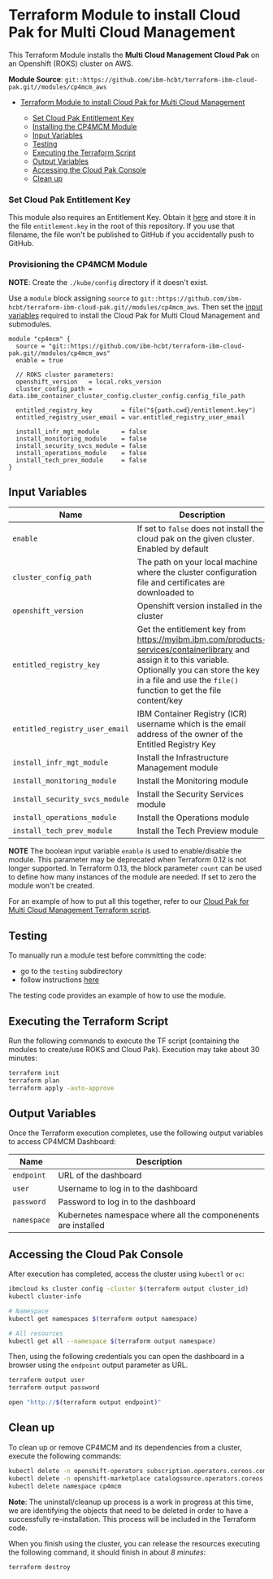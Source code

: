 # Terraform Module to install Cloud Pak for Multi Cloud Management

This Terraform Module installs the **Multi Cloud Management Cloud Pak** on an Openshift (ROKS) cluster on AWS.

**Module Source**: `git::https://github.com/ibm-hcbt/terraform-ibm-cloud-pak.git//modules/cp4mcm_aws`

- [Terraform Module to install Cloud Pak for Multi Cloud Management](#terraform-module-to-install-cloud-pak-for-multi-cloud-management)
  
  - [Set Cloud Pak Entitlement Key](#set-cloud-pak-entitlement-key)
  - [Installing the CP4MCM Module](#provisioning-the-CP4MCM-module)
  - [Input Variables](#input-variables)
  - [Testing](#testing)
  - [Executing the Terraform Script](#executing-the-terraform-script)
  - [Output Variables](#output-variables)
  - [Accessing the Cloud Pak Console](#accessing-the-cloud-pak-console)
  - [Clean up](#clean-up)


### Set Cloud Pak Entitlement Key

This module also requires an Entitlement Key. Obtain it [here](https://myibm.ibm.com/products-services/containerlibrary) and store it in the file `entitlement.key` in the root of this repository. If you use that filename, the file won't be published to GitHub if you accidentally push to GitHub. 

### Provisioning the CP4MCM Module

**NOTE**: Create the `./kube/config` directory if it doesn't exist.

Use a `module` block assigning `source` to `git::https://github.com/ibm-hcbt/terraform-ibm-cloud-pak.git//modules/cp4mcm_aws`. Then set the [input variables](#input-variables) required to install the Cloud Pak for Multi Cloud Management and submodules.

```hcl
module "cp4mcm" {
  source = "git::https://github.com/ibm-hcbt/terraform-ibm-cloud-pak.git//modules/cp4mcm_aws"
  enable = true

  // ROKS cluster parameters:
  openshift_version   = local.roks_version
  cluster_config_path = data.ibm_container_cluster_config.cluster_config.config_file_path

  entitled_registry_key        = file("${path.cwd}/entitlement.key")
  entitled_registry_user_email = var.entitled_registry_user_email

  install_infr_mgt_module      = false
  install_monitoring_module    = false
  install_security_svcs_module = false
  install_operations_module    = false
  install_tech_prev_module     = false
}
```

## Input Variables

| Name                           | Description                                                                                                                                                                                                                | Default | Required |
| ------------------------------ | -------------------------------------------------------------------------------------------------------------------------------------------------------------------------------------------------------------------------- | ------- | -------- |
| `enable`                       | If set to `false` does not install the cloud pak on the given cluster. Enabled by default                                                                                                      | `true`  | No       |
| `cluster_config_path`          | The path on your local machine where the cluster configuration file and certificates are downloaded to                                                                                                                     |         | Yes      |
| `openshift_version`            | Openshift version installed in the cluster                                                                                                                                                                                 |         | Yes      |
| `entitled_registry_key`        | Get the entitlement key from https://myibm.ibm.com/products-services/containerlibrary and assign it to this variable. Optionally you can store the key in a file and use the `file()` function to get the file content/key |         | Yes      |
| `entitled_registry_user_email` | IBM Container Registry (ICR) username which is the email address of the owner of the Entitled Registry Key                                                                                                                 |         | Yes      |
| `install_infr_mgt_module`      | Install the Infrastructure Management module                                                                                                                                                                               | `false` | No       |
| `install_monitoring_module`    | Install the Monitoring module                                                                                                                                                                                              | `false` | No       |
| `install_security_svcs_module` | Install the Security Services module                                                                                                                                                                                       | `false` | No       |
| `install_operations_module`    | Install the Operations module                                                                                                                                                                                              | `false` | No       |
| `install_tech_prev_module`     | Install the Tech Preview module                                                                                                                                                                                            | `false` | No       |

**NOTE** The boolean input variable `enable` is used to enable/disable the module. This parameter may be deprecated when Terraform 0.12 is not longer supported. In Terraform 0.13, the block parameter `count` can be used to define how many instances of the module are needed. If set to zero the module won't be created.

For an example of how to put all this together, refer to our [Cloud Pak for Multi Cloud Management Terraform script](https://github.com/ibm-hcbt/cloud-pak-sandboxes/tree/master/terraform/cp4mcm).

## Testing

To manually run a module test before committing the code:

- go to the `testing` subdirectory
- follow instructions [here](testing/README.md)

The testing code provides an example of how to use the module.

## Executing the Terraform Script

Run the following commands to execute the TF script (containing the modules to create/use ROKS and Cloud Pak). Execution may take about 30 minutes:

```bash
terraform init
terraform plan
terraform apply -auto-approve
```

## Output Variables

Once the Terraform execution completes, use the following output variables to access CP4MCM Dashboard:

| Name        | Description                                                     |
| ----------- | --------------------------------------------------------------- |
| `endpoint`  | URL of the dashboard                                     |
| `user`      | Username to log in to the dashboard                       |
| `password`  | Password to log in to the dashboard                       |
| `namespace` | Kubernetes namespace where all the componenents are installed |

## Accessing the Cloud Pak Console

After execution has completed, access the cluster using `kubectl` or `oc`:

```bash
ibmcloud ks cluster config -cluster $(terraform output cluster_id)
kubectl cluster-info

# Namespace
kubectl get namespaces $(terraform output namespace)

# All resources
kubectl get all --namespace $(terraform output namespace)
```

Then, using the following credentials you can open the dashboard in a browser using the `endpoint` output parameter as URL.

```bash
terraform output user
terraform output password

open "http://$(terraform output endpoint)"
```

## Clean up

To clean up or remove CP4MCM and its dependencies from a cluster, execute the following commands:

```bash
kubectl delete -n openshift-operators subscription.operators.coreos.com ibm-management-orchestrator
kubectl delete -n openshift-marketplace catalogsource.operators.coreos.com ibm-management-orchestrator opencloud-operators
kubectl delete namespace cp4mcm
```

**Note**: The uninstall/cleanup up process is a work in progress at this time, we are identifying the objects that need to be deleted in order to have a successfully re-installation. This process will be included in the Terraform code.

When you finish using the cluster, you can release the resources executing the following command, it should finish in about _8 minutes_:

```bash
terraform destroy
```





